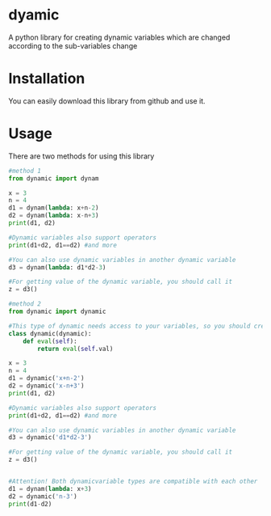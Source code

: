 # dyamic
A python library for creating dynamic variables which are changed according to the sub-variables change

# Installation

You can easily download this library from github and use it.

# Usage
There are two methods for using this library

```python
#method 1
from dynamic import dynam

x = 3
n = 4
d1 = dynam(lambda: x+n-2)
d2 = dynam(lambda: x-n+3)
print(d1, d2)

#Dynamic variables also support operators
print(d1+d2, d1==d2) #and more

#You can also use dynamic variables in another dynamic variable
d3 = dynam(lambda: d1*d2-3)

#For getting value of the dynamic variable, you should call it
z = d3()

#method 2
from dynamic import dynamic

#This type of dynamic needs access to your variables, so you should create a subclass from it
class dynamic(dynamic):
    def eval(self):
        return eval(self.val)

x = 3
n = 4
d1 = dynamic('x+n-2')
d2 = dynamic('x-n+3')
print(d1, d2)

#Dynamic variables also support operators
print(d1+d2, d1==d2) #and more

#You can also use dynamic variables in another dynamic variable
d3 = dynamic('d1*d2-3')

#For getting value of the dynamic variable, you should call it
z = d3()


#Attention! Both dynamicvariable types are compatible with each other
d1 = dynam(lambda: x+3)
d2 = dynamic('n-3')
print(d1-d2)
```
